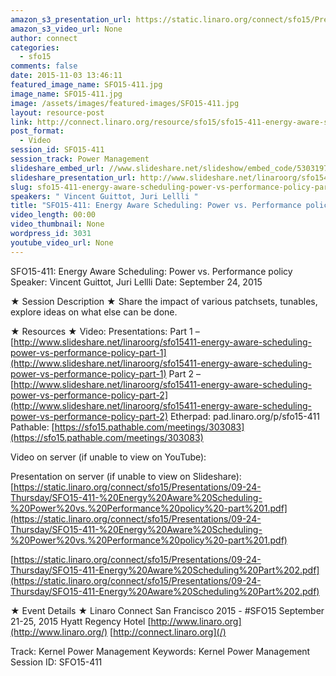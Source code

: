 ```yaml
---
amazon_s3_presentation_url: https://static.linaro.org/connect/sfo15/Presentations/09-24-Thursday/SFO15-411-Energy%20Aware%20Scheduling%20Part%202.pdf
amazon_s3_video_url: None
author: connect
categories:
  - sfo15
comments: false
date: 2015-11-03 13:46:11
featured_image_name: SFO15-411.jpg
image_name: SFO15-411.jpg
image: /assets/images/featured-images/SFO15-411.jpg
layout: resource-post
link: http://connect.linaro.org/resource/sfo15/sfo15-411-energy-aware-scheduling-power-vs-performance-policy-part-2/
post_format:
  - Video
session_id: SFO15-411
session_track: Power Management
slideshare_embed_url: //www.slideshare.net/slideshow/embed_code/53031975
slideshare_presentation_url: http://www.slideshare.net/linaroorg/sfo15411-energy-aware-scheduling-power-vs-performance-policy-part-2
slug: sfo15-411-energy-aware-scheduling-power-vs-performance-policy-part-2
speakers: " Vincent Guittot, Juri Lellli "
title: "SFO15-411: Energy Aware Scheduling: Power vs. Performance policy - Part 2"
video_length: 00:00
video_thumbnail: None
wordpress_id: 3031
youtube_video_url: None
---
```


SFO15-411: Energy Aware Scheduling: Power vs. Performance policy
Speaker: Vincent Guittot, Juri Lellli
Date: September 24, 2015

★ Session Description ★
Share the impact of various patchsets, tunables, explore ideas on what else can be done.

★ Resources ★
Video:
Presentations:
Part 1 – [http://www.slideshare.net/linaroorg/sfo15411-energy-aware-scheduling-power-vs-performance-policy-part-1](http://www.slideshare.net/linaroorg/sfo15411-energy-aware-scheduling-power-vs-performance-policy-part-1)
Part 2 – [http://www.slideshare.net/linaroorg/sfo15411-energy-aware-scheduling-power-vs-performance-policy-part-2](http://www.slideshare.net/linaroorg/sfo15411-energy-aware-scheduling-power-vs-performance-policy-part-2)
Etherpad: pad.linaro.org/p/sfo15-411
Pathable: [https://sfo15.pathable.com/meetings/303083](https://sfo15.pathable.com/meetings/303083)

Video on server (if unable to view on YouTube):

Presentation on server (if unable to view on Slideshare):
[https://static.linaro.org/connect/sfo15/Presentations/09-24-Thursday/SFO15-411-%20Energy%20Aware%20Scheduling-%20Power%20vs.%20Performance%20policy%20-part%201.pdf](https://static.linaro.org/connect/sfo15/Presentations/09-24-Thursday/SFO15-411-%20Energy%20Aware%20Scheduling-%20Power%20vs.%20Performance%20policy%20-part%201.pdf)

[https://static.linaro.org/connect/sfo15/Presentations/09-24-Thursday/SFO15-411-Energy%20Aware%20Scheduling%20Part%202.pdf](https://static.linaro.org/connect/sfo15/Presentations/09-24-Thursday/SFO15-411-Energy%20Aware%20Scheduling%20Part%202.pdf)

★ Event Details ★
Linaro Connect San Francisco 2015 - #SFO15
September 21-25, 2015
Hyatt Regency Hotel
[http://www.linaro.org](http://www.linaro.org/)
[http://connect.linaro.org](/)

Track: Kernel Power Management
Keywords: Kernel Power Management
Session ID: SFO15-411
